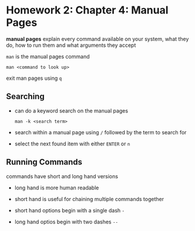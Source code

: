 # Homework 2: Chapter 4: Manual Pages

**manual pages** explain every command available on your system, what they do, how to run them and what arguments they accept

`man` is the manual pages command

    man <command to look up>

exit man pages using `q`


## Searching

- can do a keyword search on the manual pages

    `man -k <search term>`

- search within a manual page using `/` followed by the term to search for
- select the next found item with either `ENTER` or `n`


## Running Commands

commands have short and long hand versions

- long hand is more human readable
- short hand is useful for chaining multiple commands together

- short hand options begin with a single dash `-`
- long hand optios begin with two dashes `--`

